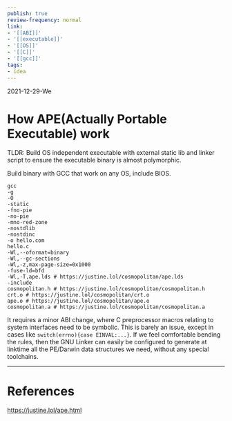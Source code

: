 ```yaml
---
publish: true
review-frequency: normal
link:
- '[[ABI]]'
- '[[executable]]'
- '[[OS]]'
- '[[C]]'
- '[[gcc]]'
tags:
- idea
---
```

2021-12-29-We

# How APE(Actually Portable Executable) work

TLDR: Build OS independent executable with external static lib and linker script to ensure the executable binary is almost polymorphic.

Build binary with GCC that work on any OS, include BIOS.
```
gcc 
-g 
-O 
-static 
-fno-pie 
-no-pie 
-mno-red-zone 
-nostdlib 
-nostdinc 
-o hello.com 
hello.c 
-Wl,--oformat=binary 
-Wl,--gc-sections 
-Wl,-z,max-page-size=0x1000 
-fuse-ld=bfd 
-Wl,-T,ape.lds # https://justine.lol/cosmopolitan/ape.lds
-include 
cosmopolitan.h # https://justine.lol/cosmopolitan/cosmopolitan.h 
crt.o # https://justine.lol/cosmopolitan/crt.o
ape.o # https://justine.lol/cosmopolitan/ape.o
cosmopolitan.a # https://justine.lol/cosmopolitan/cosmopolitan.a
```
It requires a minor ABI change, where C preprocessor macros relating to system interfaces need to be symbolic. This is barely an issue, except in cases like `switch(errno){case EINVAL:...}`. If we feel comfortable bending the rules, then the GNU Linker can easily be configured to generate at linktime all the PE/Darwin data structures we need, without any special toolchains.

---
# References
https://justine.lol/ape.html